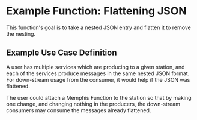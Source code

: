 # Example Function: Flattening JSON

This function's goal is to take a nested JSON entry and flatten it to remove the nesting.

## Example Use Case Definition

A user has multiple services which are producing to a given station, and each of the services produce messages in the same nested JSON format. For down-stream usage from the consumer, it would help if the JSON was flattened.

The user could attach a Memphis Function to the station so that by making one change, and changing nothing in the producers, the down-stream consumers may consume the messages already flattened.